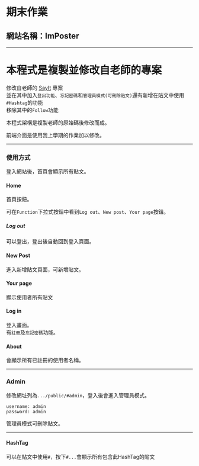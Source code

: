 # 期末作業

## 網站名稱：ImPoster
------------

# 本程式是複製並修改自老師的專案

修改自老師的 [SayIt](https://gitlab.com/cccnqu111/ws/-/tree/master/Case/sayit) 專案  
並在其中加入` 登出功能 `、` 忘記密碼 `和` 管理員模式(可刪除貼文) `還有新增在貼文中使用` #Hashtag `的功能  
移除其中的` Follow `功能


本程式架構是複製老師的原始碼後修改而成。

前端介面是使用我上學期的作業加以修改。

---------------

### 使用方式
登入網站後，首頁會顯示所有貼文。

#### Home
首頁按鈕。

可在` Function `下拉式按鈕中看到` Log out `、` New post `、` Your page `按鈕。  
##### Log out
可以登出，登出後自動回到登入頁面。

#### New Post
進入新增貼文頁面，可新增貼文。

#### Your page
顯示使用者所有貼文

#### Log in
登入畫面。  
有` 註冊 `及` 忘記密碼 `功能。

#### About
會顯示所有已註冊的使用者名稱。

---------------
### Admin
修改網址列為` .../public/#admin `，登入後會進入管理員模式。
```
username: admin
password: admin
```

管理員模式可刪除貼文。

---------------

#### HashTag
可以在貼文中使用` # `，按下` #... `會顯示所有包含此HashTag的貼文